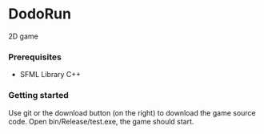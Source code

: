 # DodoRun
2D game

### Prerequisites
- SFML Library C++

### Getting started
Use git or the download button (on the right) to download the game source code.
Open bin/Release/test.exe, the game should start.
